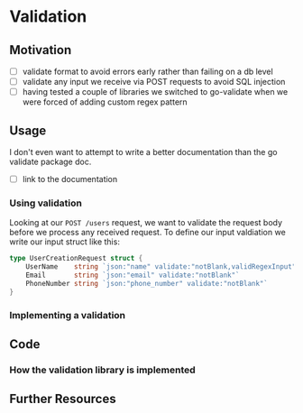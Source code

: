# Validation

## Motivation
- [ ] validate format to avoid errors early rather than failing on a db level
- [ ] validate any input we receive via POST requests to avoid SQL injection
- [ ] having tested a couple of libraries we switched to go-validate when we were forced of adding custom regex pattern

## Usage

I don't even want to attempt to write a better documentation than the go validate package doc. 
- [ ] link to the documentation  

### Using validation

Looking at our `POST /users` request, we want to validate the request body before we process any received request. 
To define our input valdiation we write our input struct like this:

```go
type UserCreationRequest struct {
	UserName    string `json:"name" validate:"notBlank,validRegexInput"`
	Email       string `json:"email" validate:"notBlank"`
	PhoneNumber string `json:"phone_number" validate:"notBlank"`
}
```

### Implementing a validation


## Code

### How the validation library is implemented


## Further Resources

